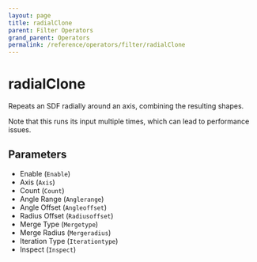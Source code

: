 ```yaml
---
layout: page
title: radialClone
parent: Filter Operators
grand_parent: Operators
permalink: /reference/operators/filter/radialClone
---
```


# radialClone

Repeats an SDF radially around an axis, combining the resulting shapes.

Note that this runs its input multiple times, which can lead to performance issues.

## Parameters

* Enable (`Enable`)
* Axis (`Axis`)
* Count (`Count`)
* Angle Range (`Anglerange`)
* Angle Offset (`Angleoffset`)
* Radius Offset (`Radiusoffset`)
* Merge Type (`Mergetype`)
* Merge Radius (`Mergeradius`)
* Iteration Type (`Iterationtype`)
* Inspect (`Inspect`)
